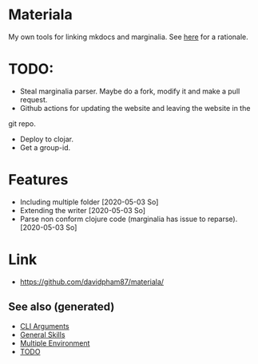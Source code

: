 # Materiala

My own tools for linking mkdocs and marginalia. See
[here](https://github.com/davidpham87/materiala/blob/master/doc/index.md)
for a rationale.

# TODO:

  - Steal marginalia parser. Maybe do a fork, modify it and make a pull
    request.
  - Github actions for updating the website and leaving the website in
    the

git repo.

  - Deploy to clojar.
  - Get a group-id.

# Features

  - Including multiple folder \[2020-05-03 So\]
  - Extending the writer \[2020-05-03 So\]
  - Parse non conform clojure code (marginalia has issue to reparse).
    \[2020-05-03 So\]

# Link

  - <https://github.com/davidpham87/materiala/>

## See also (generated)

  - [CLI Arguments](./20200430154352-cli_arguments.md)
  - [General Skills](./general.md)
  - [Multiple Environment](./20200430154528-multiple_environment.md)
  - [TODO](./../todo.md)
